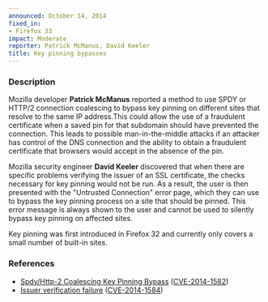 ```yaml
---
announced: October 14, 2014
fixed_in:
- Firefox 33
impact: Moderate
reporter: Patrick McManus, David Keeler
title: Key pinning bypasses
---
```


<h3>Description</h3>

<p>Mozilla developer <strong>Patrick McManus</strong> reported a method to use
SPDY or HTTP/2 connection coalescing to bypass key pinning on different sites
that resolve to the same IP address.This could allow the use of a fraudulent certificate when a saved pin for that subdomain should have prevented the connection. This leads to possible man-in-the-middle attacks if an attacker has control of the DNS connection and the ability to obtain a fraudulent certificate that browsers would accept in the absence of the pin.
</p>

<p>Mozilla security engineer <strong>David Keeler</strong> discovered that when
there are specific problems verifying the issuer of an SSL certificate, the
checks necessary for key pinning would not be run. As a result, the user is then
presented with the "Untrusted Connection" error page, which they can use to bypass the key pinning process on a site that should be pinned. This error message is always shown to the user and cannot be used to silently bypass key pinning on affected sites.
</p>

<p class="note">Key pinning was first introduced in Firefox 32 and currently only covers a small number of built-in sites.</p>

<h3>References</h3>

<ul>
  <li><a href="https://bugzilla.mozilla.org/show_bug.cgi?id=1049095">
        Spdy/Http-2 Coalescing Key Pinning Bypass</a> (<a href="http://cve.mitre.org/cgi-bin/cvename.cgi?name=CVE-2014-1582" class="ex-ref">CVE-2014-1582</a>)</li>
  <li><a href="https://bugzilla.mozilla.org/show_bug.cgi?id=1066190">
       Issuer verification failure</a> (<a href="http://cve.mitre.org/cgi-bin/cvename.cgi?name=CVE-2014-1584" class="ex-ref">CVE-2014-1584</a>)</li>
</ul>



